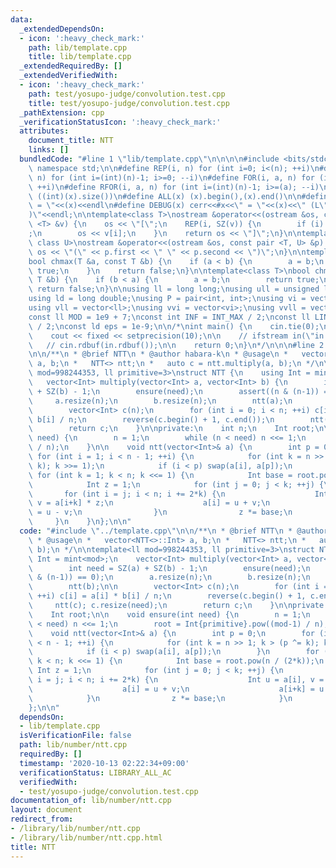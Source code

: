 ```yaml
---
data:
  _extendedDependsOn:
  - icon: ':heavy_check_mark:'
    path: lib/template.cpp
    title: lib/template.cpp
  _extendedRequiredBy: []
  _extendedVerifiedWith:
  - icon: ':heavy_check_mark:'
    path: test/yosupo-judge/convolution.test.cpp
    title: test/yosupo-judge/convolution.test.cpp
  _pathExtension: cpp
  _verificationStatusIcon: ':heavy_check_mark:'
  attributes:
    document_title: NTT
    links: []
  bundledCode: "#line 1 \"lib/template.cpp\"\n\n\n\n#include <bits/stdc++.h>\n\nusing\
    \ namespace std;\n\n#define REP(i, n) for (int i=0; i<(n); ++i)\n#define RREP(i,\
    \ n) for (int i=(int)(n)-1; i>=0; --i)\n#define FOR(i, a, n) for (int i=(a); i<(n);\
    \ ++i)\n#define RFOR(i, a, n) for (int i=(int)(n)-1; i>=(a); --i)\n\n#define SZ(x)\
    \ ((int)(x).size())\n#define ALL(x) (x).begin(),(x).end()\n\n#define DUMP(x) cerr<<#x<<\"\
    \ = \"<<(x)<<endl\n#define DEBUG(x) cerr<<#x<<\" = \"<<(x)<<\" (L\"<<__LINE__<<\"\
    )\"<<endl;\n\ntemplate<class T>\nostream &operator<<(ostream &os, const vector\
    \ <T> &v) {\n    os << \"[\";\n    REP(i, SZ(v)) {\n        if (i) os << \", \"\
    ;\n        os << v[i];\n    }\n    return os << \"]\";\n}\n\ntemplate<class T,\
    \ class U>\nostream &operator<<(ostream &os, const pair <T, U> &p) {\n    return\
    \ os << \"(\" << p.first << \" \" << p.second << \")\";\n}\n\ntemplate<class T>\n\
    bool chmax(T &a, const T &b) {\n    if (a < b) {\n        a = b;\n        return\
    \ true;\n    }\n    return false;\n}\n\ntemplate<class T>\nbool chmin(T &a, const\
    \ T &b) {\n    if (b < a) {\n        a = b;\n        return true;\n    }\n   \
    \ return false;\n}\n\nusing ll = long long;\nusing ull = unsigned long long;\n\
    using ld = long double;\nusing P = pair<int, int>;\nusing vi = vector<int>;\n\
    using vll = vector<ll>;\nusing vvi = vector<vi>;\nusing vvll = vector<vll>;\n\n\
    const ll MOD = 1e9 + 7;\nconst int INF = INT_MAX / 2;\nconst ll LINF = LLONG_MAX\
    \ / 2;\nconst ld eps = 1e-9;\n\n/*\nint main() {\n    cin.tie(0);\n    ios::sync_with_stdio(false);\n\
    \    cout << fixed << setprecision(10);\n\n    // ifstream in(\"in.txt\");\n \
    \   // cin.rdbuf(in.rdbuf());\n\n    return 0;\n}\n*/\n\n\n#line 2 \"lib/number/ntt.cpp\"\
    \n\n/**\n * @brief NTT\n * @author habara-k\n * @usage\n *   vector<NTT<>::Int>\
    \ a, b;\n *   NTT<> ntt;\n *   auto c = ntt.multiply(a, b);\n */\n\ntemplate<ll\
    \ mod=998244353, ll primitive=3>\nstruct NTT {\n    using Int = mint<mod>;\n \
    \   vector<Int> multiply(vector<Int> a, vector<Int> b) {\n        int need = SZ(a)\
    \ + SZ(b) - 1;\n        ensure(need);\n        assert((n & (n-1)) == 0);\n   \
    \     a.resize(n);\n        b.resize(n);\n        ntt(a);\n        ntt(b);\n\n\
    \        vector<Int> c(n);\n        for (int i = 0; i < n; ++i) c[i] = a[i] *\
    \ b[i] / n;\n        reverse(c.begin() + 1, c.end());\n        ntt(c); c.resize(need);\n\
    \        return c;\n    }\n\nprivate:\n    int n;\n    Int root;\n\n    void ensure(int\
    \ need) {\n        n = 1;\n        while (n < need) n <<= 1;\n        root = Int{primitive}.pow((mod-1)\
    \ / n);\n    }\n\n    void ntt(vector<Int>& a) {\n        int p = 0;\n       \
    \ for (int i = 1; i < n - 1; ++i) {\n            for (int k = n >> 1; k > (p ^=\
    \ k); k >>= 1);\n            if (i < p) swap(a[i], a[p]);\n        }\n       \
    \ for (int k = 1; k < n; k <<= 1) {\n            Int base = root.pow(n / (2*k));\n\
    \            Int z = 1;\n            for (int j = 0; j < k; ++j) {\n         \
    \       for (int i = j; i < n; i += 2*k) {\n                    Int u = a[i],\
    \ v = a[i+k] * z;\n                    a[i] = u + v;\n                    a[i+k]\
    \ = u - v;\n                }\n                z *= base;\n            }\n   \
    \     }\n    }\n};\n\n"
  code: "#include \"../template.cpp\"\n\n/**\n * @brief NTT\n * @author habara-k\n\
    \ * @usage\n *   vector<NTT<>::Int> a, b;\n *   NTT<> ntt;\n *   auto c = ntt.multiply(a,\
    \ b);\n */\n\ntemplate<ll mod=998244353, ll primitive=3>\nstruct NTT {\n    using\
    \ Int = mint<mod>;\n    vector<Int> multiply(vector<Int> a, vector<Int> b) {\n\
    \        int need = SZ(a) + SZ(b) - 1;\n        ensure(need);\n        assert((n\
    \ & (n-1)) == 0);\n        a.resize(n);\n        b.resize(n);\n        ntt(a);\n\
    \        ntt(b);\n\n        vector<Int> c(n);\n        for (int i = 0; i < n;\
    \ ++i) c[i] = a[i] * b[i] / n;\n        reverse(c.begin() + 1, c.end());\n   \
    \     ntt(c); c.resize(need);\n        return c;\n    }\n\nprivate:\n    int n;\n\
    \    Int root;\n\n    void ensure(int need) {\n        n = 1;\n        while (n\
    \ < need) n <<= 1;\n        root = Int{primitive}.pow((mod-1) / n);\n    }\n\n\
    \    void ntt(vector<Int>& a) {\n        int p = 0;\n        for (int i = 1; i\
    \ < n - 1; ++i) {\n            for (int k = n >> 1; k > (p ^= k); k >>= 1);\n\
    \            if (i < p) swap(a[i], a[p]);\n        }\n        for (int k = 1;\
    \ k < n; k <<= 1) {\n            Int base = root.pow(n / (2*k));\n           \
    \ Int z = 1;\n            for (int j = 0; j < k; ++j) {\n                for (int\
    \ i = j; i < n; i += 2*k) {\n                    Int u = a[i], v = a[i+k] * z;\n\
    \                    a[i] = u + v;\n                    a[i+k] = u - v;\n    \
    \            }\n                z *= base;\n            }\n        }\n    }\n\
    };\n\n"
  dependsOn:
  - lib/template.cpp
  isVerificationFile: false
  path: lib/number/ntt.cpp
  requiredBy: []
  timestamp: '2020-10-13 02:22:34+09:00'
  verificationStatus: LIBRARY_ALL_AC
  verifiedWith:
  - test/yosupo-judge/convolution.test.cpp
documentation_of: lib/number/ntt.cpp
layout: document
redirect_from:
- /library/lib/number/ntt.cpp
- /library/lib/number/ntt.cpp.html
title: NTT
---
```

